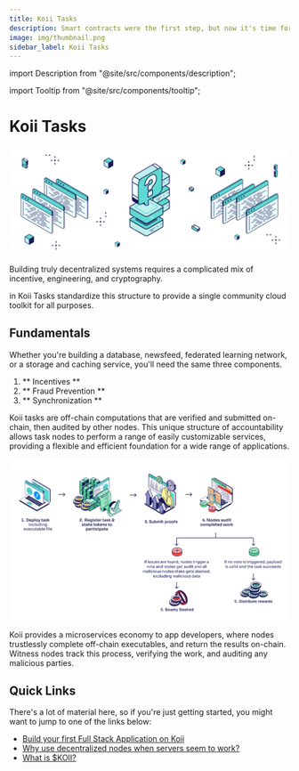 ```yaml
---
title: Koii Tasks
description: Smart contracts were the first step, but now it's time for p2p computing.
image: img/thumbnail.png
sidebar_label: Koii Tasks
---
```


import Description from "@site/src/components/description";

import Tooltip from "@site/src/components/tooltip";

# Koii Tasks

![banner](<../img/_What%20are%20tasks_%20(1).svg>)

Building truly decentralized systems requires a complicated mix of incentive, engineering, and cryptography.

<Tooltip text="Gradual Consensus"/> in Koii Tasks standardize this structure to provide a single community cloud toolkit for all purposes.

## Fundamentals

Whether you're building a database, newsfeed, federated learning network, or a storage and caching service, you'll need the same three components.

1. ** Incentives **
2. ** Fraud Prevention **
3. ** Synchronization **

Koii tasks are off-chain computations that are verified and submitted on-chain, then audited by other nodes. This unique structure of accountability allows task nodes to perform a range of easily customizable services, providing a flexible and efficient foundation for a wide range of applications.

![banner](<../img/What%20are%20tasks%20(1).png>)

<p>Koii provides a microservices economy to app developers, where nodes trustlessly complete off-chain executables, and return the results on-chain. Witness nodes track this process, verifying the work, and auditing any malicious parties.</p>

## Quick Links

There's a lot of material here, so if you're just getting started, you might want to jump to one of the links below:

- [Build your first Full Stack Application on Koii](/quickstart/hello-world/introduction)
- [Why use decentralized nodes when servers seem to work?](/concepts/what-are-tasks/what-are-tasks/nodes-vs-servers)<br/>
- [What is $KOII?](/koii/the-koii-token/network-economics)<br/>
